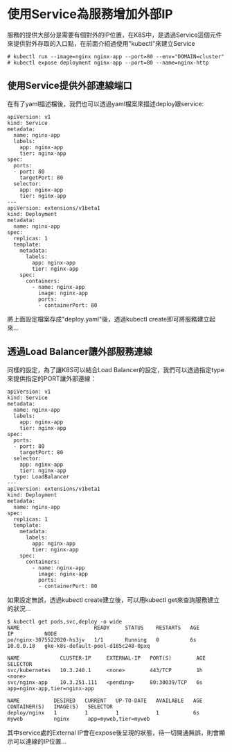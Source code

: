 # 使用Service為服務增加外部IP

服務的提供大部分是需要有個對外的IP位置，在K8S中，是透過Service這個元件來提供對外存取的入口點，在前面介紹過使用"kubectl"來建立Service

```
# kubectl run --image=nginx nginx-app --port=80 --env="DOMAIN=cluster"
# kubectl expose deployment nginx-app --port=80 --name=nginx-http
```

## 使用Service提供外部連線端口

在有了yaml描述檔後，我們也可以透過yaml檔案來描述deploy跟service:

```
apiVersion: v1
kind: Service
metadata:
  name: nginx-app
  labels:
    app: nginx-app
    tier: nginx-app
spec:
  ports:
  - port: 80
    targetPort: 80
  selector:
    app: nginx-app
    tier: nginx-app
---
apiVersion: extensions/v1beta1
kind: Deployment
metadata:
  name: nginx-app
spec:
  replicas: 1
  template:
    metadata:
      labels:
        app: nginx-app
        tier: nginx-app
    spec:
      containers:
        - name: nginx-app
          image: nginx-app
          ports:
          - containerPort: 80
```

將上面設定檔案存成"deploy.yaml"後，透過kubectl create即可將服務建立起來...

## 透過Load Balancer讓外部服務連線

同樣的設定，為了讓K8S可以結合Load Balancer的設定，我們可以透過指定type來提供指定的PORT讓外部連線：

```
apiVersion: v1
kind: Service
metadata:
  name: nginx-app
  labels:
    app: nginx-app
    tier: nginx-app
spec:
  ports:
  - port: 80
    targetPort: 80
  selector:
    app: nginx-app
    tier: nginx-app
  type: LoadBalancer
---
apiVersion: extensions/v1beta1
kind: Deployment
metadata:
  name: nginx-app
spec:
  replicas: 1
  template:
    metadata:
      labels:
        app: nginx-app
        tier: nginx-app
    spec:
      containers:
        - name: nginx-app
          image: nginx-app
          ports:
          - containerPort: 80
```

如果設定無誤，透過kubectl create建立後，可以用kubectl get來查詢服務建立的狀況...

```
$ kubectl get pods,svc,deploy -o wide
NAME                        READY     STATUS    RESTARTS   AGE       IP          NODE
po/nginx-3075522020-hs3jv   1/1       Running   0          6s        10.0.0.18   gke-k8s-default-pool-d185c248-0pxq

NAME             CLUSTER-IP     EXTERNAL-IP   PORT(S)        AGE       SELECTOR
svc/kubernetes   10.3.240.1     <none>        443/TCP        1h        <none>
svc/nginx-app    10.3.251.111   <pending>     80:30039/TCP   6s        app=nginx-app,tier=nginx-app

NAME           DESIRED   CURRENT   UP-TO-DATE   AVAILABLE   AGE       CONTAINER(S)   IMAGE(S)   SELECTOR
deploy/nginx   1         1         1            1           6s        myweb          nginx      app=myweb,tier=myweb
```

其中service處的External IP會在expose後呈現<pending>的狀態，待一切開通無誤，則會顯示可以連線的IP位置...

